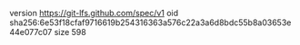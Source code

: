 version https://git-lfs.github.com/spec/v1
oid sha256:6e53f18cfaf9716619b254316363a576c22a3a6d8bdc55b8a03653e44e077c07
size 598
